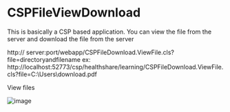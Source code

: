 # CSPFileViewDownload
This is basically a CSP based application. You can view the file from the server and download the file from the server

http:// server:port/webapp/CSPFileDownload.ViewFile.cls?file=directoryandfilename
ex: http://localhost:52773/csp/healthshare/learning/CSPFileDownload.ViewFile.cls?file=C:\Users\download.pdf

View files

![image](https://github.com/AshokThangavel/CSPFileViewDownload/assets/58914152/d67af609-bc9b-4344-b509-68cd7654be9d)
